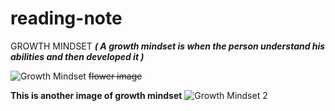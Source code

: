 # reading-note

GROWTH MINDSET
***( A growth mindset is when the person understand his abilities and then developed it )***


![Growth Mindset](https://ncph.org/wp-content/uploads/2019/09/43058632290_623a3818a0_o.jpg)
~~flower image~~

**This is another image of growth mindset**
![Growth Mindset 2](https://www.muhlsdk12.org/cms/lib/PA01916549/Centricity/Domain/225/growth%20mindset.JPG)

